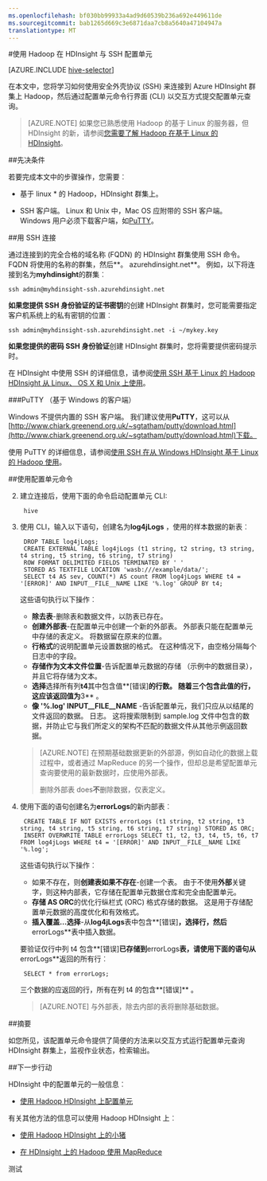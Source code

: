```yaml
---
ms.openlocfilehash: bf030bb99933a4ad9d60539b236a692e449611de
ms.sourcegitcommit: bab1265d669c3e6871daa7cb8a5640a47104947a
translationtype: MT
---
```

<properties
   pageTitle="在 HDInsight 中使用 Hadoop 配置单元和 SSH |Microsoft Azure"
   description="了解如何使用 SSH 连接到 HDInsight，在 Hadoop 群集，然后使用配置单元命令行界面交互方式提交配置单元查询。"
   services="hdinsight"
   documentationCenter=""
   authors="Blackmist"
   manager="paulettm"
   editor="cgronlun"
    tags="azure-portal"/>

<tags
   ms.service="hdinsight"
   ms.devlang="na"
   ms.topic="article"
   ms.tgt_pltfrm="na"
   ms.workload="big-data"
   ms.date="08/28/2015"
   ms.author="larryfr"/>

#使用 Hadoop 在 HDInsight 与 SSH 配置单元

[AZURE.INCLUDE [hive-selector](../../includes/hdinsight-selector-use-hive.md)]

在本文中，您将学习如何使用安全外壳协议 (SSH) 来连接到 Azure HDInsight 群集上 Hadoop，然后通过配置单元命令行界面 (CLI) 以交互方式提交配置单元查询。

> [AZURE.NOTE] 如果您已熟悉使用 Hadoop 的基于 Linux 的服务器，但 HDInsight 的新，请参阅[您需要了解 Hadoop 在基于 Linux 的 HDInsight](hdinsight-hadoop-linux-information.md)。

##<a id="prereq"></a>先决条件

若要完成本文中的步骤操作，您需要︰

* 基于 linux * 的 Hadoop，HDInsight 群集上。

* SSH 客户端。 Linux 和 Unix 中，Mac OS 应附带的 SSH 客户端。 Windows 用户必须下载客户端，如[PuTTY](http://www.chiark.greenend.org.uk/~sgtatham/putty/download.html)。

##<a id="ssh"></a>用 SSH 连接

通过连接到的完全合格的域名称 (FQDN) 的 HDInsight 群集使用 SSH 命令。 FQDN 将使用的名称的群集，然后**。 azurehdinsight.net**。 例如，以下将连接到名为**myhdinsight**的群集︰

    ssh admin@myhdinsight-ssh.azurehdinsight.net

**如果您提供 SSH 身份验证的证书密钥**的创建 HDInsight 群集时，您可能需要指定客户机系统上的私有密钥的位置︰

    ssh admin@myhdinsight-ssh.azurehdinsight.net -i ~/mykey.key

**如果您提供的密码 SSH 身份验证**创建 HDInsight 群集时，您将需要提供密码提示时。

在 HDInsight 中使用 SSH 的详细信息，请参阅[使用 SSH 基于 Linux 的 Hadoop HDInsight 从 Linux、 OS X 和 Unix 上使用](hdinsight-hadoop-linux-use-ssh-unix.md)。

###PuTTY （基于 Windows 的客户端）

Windows 不提供内置的 SSH 客户端。 我们建议使用**PuTTY**，这可以从[http://www.chiark.greenend.org.uk/~sgtatham/putty/download.html](http://www.chiark.greenend.org.uk/~sgtatham/putty/download.html)下载。

使用 PuTTY 的详细信息，请参阅[使用 SSH 在从 Windows HDInsight 基于 Linux 的 Hadoop 使用](hdinsight-hadoop-linux-use-ssh-windows.md)。

##<a id="hive"></a>使用配置单元命令

2. 建立连接后，使用下面的命令启动配置单元 CLI:

        hive

3. 使用 CLI，输入以下语句，创建名为**log4jLogs** ，使用的样本数据的新表︰

        DROP TABLE log4jLogs;
        CREATE EXTERNAL TABLE log4jLogs (t1 string, t2 string, t3 string, t4 string, t5 string, t6 string, t7 string)
        ROW FORMAT DELIMITED FIELDS TERMINATED BY ' '
        STORED AS TEXTFILE LOCATION 'wasb:///example/data/';
        SELECT t4 AS sev, COUNT(*) AS count FROM log4jLogs WHERE t4 = '[ERROR]' AND INPUT__FILE__NAME LIKE '%.log' GROUP BY t4;

    这些语句执行以下操作︰

    * **除去表**-删除表和数据文件，以防表已存在。
    * **创建外部表**-在配置单元中创建一个新的外部表。 外部表只能在配置单元中存储的表定义。 将数据留在原来的位置。
    * **行格式**的说明配置单元设置数据的格式。 在这种情况下，由空格分隔每个日志中的字段。
    * **存储作为文本文件位置**-告诉配置单元数据的存储 （示例中的数据目录），并且它将存储为文本。
    * **选择**选择所有列**t4**其中包含值**[错误]**的行数。 随着三个包含此值的行，这应该返回值为**3** 。
    * **像 '%.log' INPUT__FILE__NAME** -告诉配置单元，我们只应从以结尾的文件返回的数据。 日志。 这将搜索限制到 sample.log 文件中包含的数据，并防止它与我们所定义的架构不匹配的数据文件从其他示例返回数据。

    > [AZURE.NOTE] 在预期基础数据更新的外部源，例如自动化的数据上载过程中，或者通过 MapReduce 的另一个操作，但却总是希望配置单元查询要使用的最新数据时，应使用外部表。
    >
    > 删除外部表 does**不**删除数据，仅表定义。

4. 使用下面的语句创建名为**errorLogs**的新内部表︰

        CREATE TABLE IF NOT EXISTS errorLogs (t1 string, t2 string, t3 string, t4 string, t5 string, t6 string, t7 string) STORED AS ORC;
        INSERT OVERWRITE TABLE errorLogs SELECT t1, t2, t3, t4, t5, t6, t7 FROM log4jLogs WHERE t4 = '[ERROR]' AND INPUT__FILE__NAME LIKE '%.log';

    这些语句执行以下操作︰

    * 如果不存在，则**创建表如果不存在**-创建一个表。 由于不使用**外部**关键字，则这种内部表，它存储在配置单元数据仓库和完全由配置单元。
    * **存储 AS ORC**的优化行纵栏式 (ORC) 格式存储的数据。 这是用于存储配置单元数据的高度优化和有效格式。
    * **插入覆盖...选择**-从**log4jLogs**表中包含**[错误]**，选择行，然后**errorLogs**表中插入数据。

    要验证仅行中列 t4 包含**[错误]**已存储到**errorLogs**表，请使用下面的语句从**errorLogs**返回的所有行︰

        SELECT * from errorLogs;

    三个数据的应返回的行，所有在列 t4 的包含**[错误]** 。

    > [AZURE.NOTE] 与外部表，除去内部的表将删除基础数据。

##<a id="summary"></a>摘要

如您所见，该配置单元命令提供了简便的方法来以交互方式运行配置单元查询 HDInsight 群集上，监视作业状态，检索输出。

##<a id="nextsteps"></a>下一步行动

HDInsight 中的配置单元的一般信息︰

* [使用 Hadoop HDInsight 上配置单元](hdinsight-use-hive.md)

有关其他方法的信息可以使用 Hadoop HDInsight 上︰

* [使用 Hadoop HDInsight 上的小猪](hdinsight-use-pig.md)

* [在 HDInsight 上的 Hadoop 使用 MapReduce](hdinsight-use-mapreduce.md)

[hdinsight sdk 文档]: http://msdnstage.redmond.corp.microsoft.com/library/dn479185.aspx

[azure 的购买选项]: http://azure.microsoft.com/pricing/purchase-options/
[azure 的成员提供]: http://azure.microsoft.com/pricing/member-offers/
[azure 释放试验]: http://azure.microsoft.com/pricing/free-trial/

[apache tez]: http://tez.apache.org
[apache 配置单元]: http://hive.apache.org/
[apache log4j]: http://en.wikipedia.org/wiki/Log4j
[配置单元上 tez wiki]: https://cwiki.apache.org/confluence/display/Hive/Hive+on+Tez
[导入 excel]: http://azure.microsoft.com/documentation/articles/hdinsight-connect-excel-power-query/


[hdinsight-使用 oozie]: hdinsight-use-oozie.md
[hdinsight-分析-飞行的数据]: hdinsight-analyze-flight-delay-data.md

[putty]: http://www.chiark.greenend.org.uk/~sgtatham/putty/download.html

[hdinsight 存储]: hdinsight-use-blob-storage.md

[hdinsight 规定]: hdinsight-provision-clusters.md
[hdinsight 提交作业]: hdinsight-submit-hadoop-jobs-programmatically.md
[hdinsight 上载数据]: hdinsight-upload-data.md
[hdinsight--入门]: hdinsight-get-started.md


[这里的 powershell 字符串]: http://technet.microsoft.com/library/ee692792.aspx

[图像 hdi 配置单元 powershell]: ./media/hdinsight-use-hive/HDI.HIVE.PowerShell.png
[img 的 hdi 的配置单元的 powershell 的输出]: ./media/hdinsight-use-hive/HDI.Hive.PowerShell.Output.png
[图像 hdi 的配置单元体系结构]: ./media/hdinsight-use-hive/HDI.Hive.Architecture.png

测试
